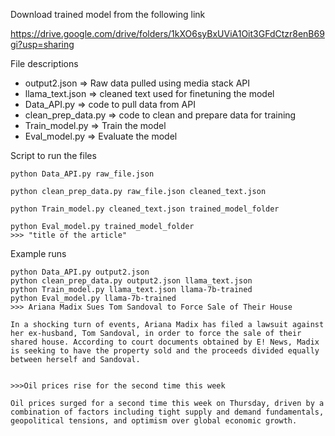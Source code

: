 Download trained model from the following link 

https://drive.google.com/drive/folders/1kXO6syBxUViA1Oit3GFdCtzr8enB69gi?usp=sharing


File descriptions
- output2.json => Raw data pulled using media stack API
- llama_text.json => cleaned text used for finetuning the model
- Data_API.py => code to pull data from API
- clean_prep_data.py => code to clean and prepare data for training
- Train_model.py => Train the model
- Eval_model.py => Evaluate the model

Script to run the files

```
python Data_API.py raw_file.json
```

```
python clean_prep_data.py raw_file.json cleaned_text.json
```

```
python Train_model.py cleaned_text.json trained_model_folder
```

```
python Eval_model.py trained_model_folder 
>>> "title of the article"

```

Example runs

```
python Data_API.py output2.json
python clean_prep_data.py output2.json llama_text.json
python Train_model.py llama_text.json llama-7b-trained
python Eval_model.py llama-7b-trained
>>> Ariana Madix Sues Tom Sandoval to Force Sale of Their House

In a shocking turn of events, Ariana Madix has filed a lawsuit against her ex-husband, Tom Sandoval, in order to force the sale of their shared house. According to court documents obtained by E! News, Madix is seeking to have the property sold and the proceeds divided equally between herself and Sandoval.


>>>Oil prices rise for the second time this week

Oil prices surged for a second time this week on Thursday, driven by a combination of factors including tight supply and demand fundamentals, geopolitical tensions, and optimism over global economic growth.


